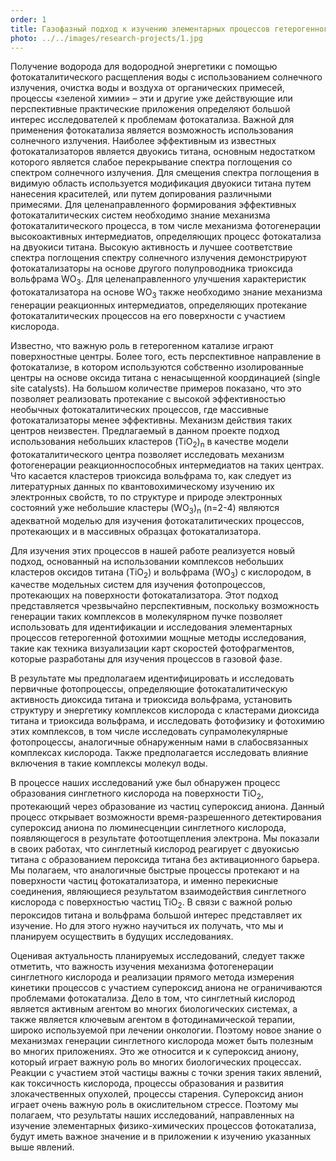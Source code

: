 ```yaml
---
order: 1
title: Газофазный подход к изучению элементарных процессов гетерогенного фотокатализа
photo: ../../images/research-projects/1.jpg
---
```

Получение водорода для водородной энергетики с помощью фотокаталитического расщепления воды с использованием 
солнечного излучения, очистка воды и воздуха от органических примесей, процессы «зеленой химии» – 
эти и другие уже действующие или перспективные практические приложения определяют большой интерес 
исследователей к проблемам фотокатализа. Важной для применения фотокатализа является возможность 
использования солнечного излучения. Наиболее эффективным из известных фотокатализаторов является 
двуокись титана, основным недостатком которого является слабое перекрывание спектра поглощения 
со спектром солнечного излучения. Для смещения спектра поглощения в видимую область используется 
модификация двуокиси титана путем нанесения красителей, или путем допирования различными примесями. 
Для целенаправленного формирования эффективных фотокаталитических систем необходимо знание механизма 
фотокаталитического процесса, в том числе механизма фотогенерации высокоактивных интермедиатов, определяющих 
процесс фотокатализа на двуокиси титана. Высокую активность и лучшее соответствие спектра поглощения спектру 
солнечного излучения демонстрируют фотокатализаторы на основе другого полупроводника триоксида вольфрама WO<sub>3</sub>. 
Для целенаправленного улучшения характеристик фотокатализатора на основе WO<sub>3</sub> также необходимо знание механизма 
генерации реакционных интермедиатов, определяющих протекание фотокаталитических процессов на его поверхности с участием кислорода. 

Известно, что важную роль в гетерогенном катализе играют поверхностные центры. Более того, есть перспективное 
направление в фотокатализе, в котором используются собственно изолированные центры на основе оксида титана с 
ненасыщенной координацией (single site catalysts). На большом количестве примеров показано, что это позволяет 
реализовать протекание с высокой эффективностью необычных фотокаталитических процессов, где массивные 
фотокатализаторы менее эффективны. Механизм действия таких центров неизвестен. Предлагаемый в данном проекте 
подход использования небольших кластеров (TiO<sub>2</sub>)<sub>n</sub> в качестве модели фотокаталитического центра позволяет 
исследовать механизм фотогенерации реакционноспособных интермедиатов на таких центрах. Что касается кластеров 
триоксида вольфрама то, как следует из литературных данных по квантовохимическому изучению их электронных свойств, 
то по структуре и природе электронных состояний уже небольшие кластеры (WO<sub>3</sub>)<sub>n</sub> (n=2-4) 
являются адекватной моделью для изучения фотокаталитических процессов, протекающих и в массивных образцах фотокатализатора.

Для изучения этих процессов в нашей работе реализуется новый подход, основанный на использовании комплексов 
небольших кластеров оксидов титана (TiO<sub>2</sub>) и вольфрама (WO<sub>3</sub>) с кислородом, в качестве 
модельных систем для изучения фотопроцессов, протекающих на поверхности фотокатализатора. Этот подход представляется 
чрезвычайно перспективным, поскольку возможность генерации таких комплексов в молекулярном пучке позволяет использовать 
для идентификации и исследования элементарных процессов гетерогенной фотохимии мощные методы исследования, такие как 
техника визуализации карт скоростей фотофрагментов, которые разработаны для изучения процессов в газовой фазе.

В результате мы предполагаем идентифицировать и исследовать первичные фотопроцессы, определяющие фотокаталитическую 
активность диоксида титана и триоксида вольфрама, установить структуру и энергетику комплексов кислорода с кластерами 
диоксида титана и триоксида вольфрама, и исследовать фотофизику и фотохимию этих комплексов, 
в том числе исследовать супрамолекулярные фотопроцессы, аналогичные обнаруженным нами в слабосвязанных 
комплексах кислорода. Также предполагается исследовать влияние включения в такие комплексы молекул воды.

В процессе наших исследований уже был обнаружен процесс образования синглетного кислорода 
на поверхности TiO<sub>2</sub>, протекающий через образование из частиц супероксид аниона. Данный процесс открывает возможности 
время-разрешенного детектирования супероксид аниона по люминесценции синглетного кислорода, появляющегося в 
результате фотоотщепления электрона. Мы показали в своих работах, что синглетный кислород реагирует с двуокисью 
титана с образованием пероксида титана без активационного барьера. Мы полагаем, что аналогичные быстрые процессы 
протекают и на поверхности частиц фотокатализатора, и именно перекисные соединения, являющиеся результатом 
взаимодействия синглетного кислорода с поверхностью частиц TiO<sub>2</sub>. В связи с важной ролью пероксидов титана и 
вольфрама большой интерес представляет их изучение. Но для этого нужно научиться их получать, что мы и планируем 
осуществить в будущих исследованиях.

Оценивая актуальность планируемых исследований, следует также отметить, что важность изучения механизма фотогенерации 
синглетного кислорода и реализации прямого метода измерения кинетики процессов с участием супероксид аниона не ограничиваются 
проблемами фотокатализа. Дело в том, что синглетный кислород является активным агентом во многих биологических 
системах, а также является ключевым агентом в фотодинамической терапии, широко используемой при лечении онкологии. 
Поэтому новое знание о механизмах генерации синглетного кислорода может быть полезным во многих приложениях. 
Это же относится и к супероксид аниону, который играет важную роль во многих биологических процессах. Реакции с участием 
этой частицы важны с точки зрения таких явлений, как токсичность кислорода, процессы образования и развития 
злокачественных опухолей, процессы старения. Супероксид анион играет очень важную роль в окислительном стрессе. 
Поэтому мы полагаем, что результаты наших исследований, направленных на изучение элементарных физико-химических 
процессов фотокатализа, будут иметь важное значение и в приложении к изучению указанных выше явлений.
